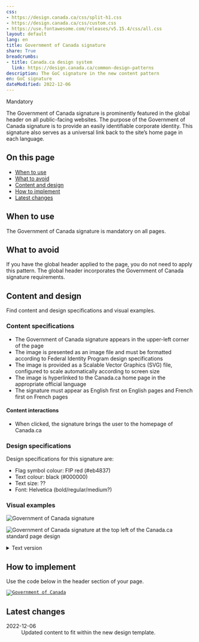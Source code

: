 ```yaml
---
css:
- https://design.canada.ca/css/split-h1.css
- https://design.canada.ca/css/custom.css
- https://use.fontawesome.com/releases/v5.15.4/css/all.css
layout: default
lang: en
title: Government of Canada signature
share: True
breadcrumbs:
- title: Canada.ca design system
  link: https://design.canada.ca/common-design-patterns
description: The GoC signature in the new content pattern
en: GoC signature 
dateModified: 2022-12-06
--- 
```

<p><span class="label label-danger">Mandatory</span></p>
The Government of Canada signature is prominently featured in the global header on all public-facing websites.
The purpose of the Government of Canada signature is to provide an easily identifiable corporate identity. This signature also serves as a universal link back to the site’s home page in each language. 
<h2>On this page</h2>
<ul>
  <li><a href="#when-use">When to use</a></li>
  <li><a href="#what-avoid">What to avoid</a></li>
  <li><a href="#content-design">Content and design</a></li>
  <li><a href="#implement">How to implement</a></li>
  <li><a href="#changes">Latest changes</a></li>
</ul>
<h2 id="when-use">When to use</h2>
The Government of Canada signature is mandatory on all pages. 
<h2 id="what-avoid">What to avoid</h2>
If you have the global header applied to the page, you do not need to apply this pattern. The global header incorporates the Government of Canada signature requirements. 
<h2 id="content-design">Content and design</h2>
Find content and design specifications and visual examples.
<h3>Content specifications</h3>
<ul>
  <li>The Government of Canada signature appears in the upper-left corner of the page</li>
<li>The image is presented as an image file and must be formatted according to Federal Identity Program design specifications</li>
<li>The image is provided as a Scalable Vector Graphics (SVG) file, configured to scale automatically according to screen size</li>
  <li>The image is hyperlinked to the Canada.ca home page in the appropriate official language</li>
<li>The signature must appear as English first on English pages and French first on French pages</li>
</ul>  
<h4>Content interactions</h4>
<ul>
  <li>When clicked, the signature brings the user to the homepage of Canada.ca</li>
 </ul>
 <h3>Design specifications</h3>
Design specifications for this signature are:
<ul>
  <li>Flag symbol colour: FIP red (#eb4837)</li>
  <li>Text colour: black (#000000)</li>
  <li>Text size: ??</li>
  <li>Font: Helvetica (bold/regular/medium?)</li>
 </ul>
 <h3>Visual examples</h3>
 <p><img class="img-border" src="https://canada.ca/etc/designs/canada/wet-boew/assets/sig-blk-en.svg" alt="Government of Canada signature"></p>
<p><img class="img-border" src="https://design.canada.ca/images/sig-en.png" alt="Government of Canada signature at the top left of the Canada.ca standard page design">
 <details>
      <summary class="wb-toggle" data-toggle="{&quot;print&quot;:&quot;on&quot;}">Text version</summary>
      <p>The Government of Canada signature in the top left. It is composed of the flag symbol in red, followed by the words Government of Canada in English and Gouvernment du Canada in French, both in black text.</p>
    </details>
<h2 id="implement">How to implement</h2>
<p>Use the code below in the header section of your page.</p>
<code><div id="header"><a href="https://www.canada.ca/en.html" title="Canada.ca hompepage"><img src="https://www.canada.ca/etc/designs/canada/wet-boew/assets/sig-blk-en.svg" alt="Government of Canada"></a></code>
<h2 id="changes">Latest changes</h2>
<dl class="dl-horizontal">
  <dt>
    <time datetime="2022-12-06" class="link-muted">2022-12-06</time>
  </dt>
  <dd>Updated content to fit within the new design template.</dd>
</dl>
